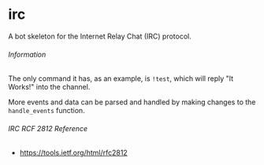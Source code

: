# irc
A bot skeleton for the Internet Relay Chat (IRC) protocol.

###### Information
The only command it has, as an example, is `!test`, which will reply "It Works!" into the channel.

More events and data can be parsed and handled by making changes to the `handle_events` function.

###### IRC RCF 2812 Reference
 - https://tools.ietf.org/html/rfc2812
